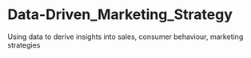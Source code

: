 # Data-Driven_Marketing_Strategy
Using data to derive insights into sales, consumer behaviour, marketing strategies
